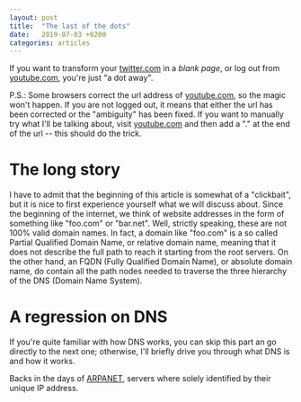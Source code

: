 ```yaml
---
layout: post
title:  "The last of the dots"
date:   2019-07-03 +0200
categories: articles
---
```


If you want to transform your [twitter.com](https://twitter.com.) in a *blank page*, or log out from [youtube.com](https://youtube.com.), you're just "a dot away".

P.S.:
Some browsers correct the url address of [youtube.com](https://youtube.com.), so the magic won't happen. If you are not logged out, it means that either the url has been corrected or the "ambiguity" has been fixed. If you want to manually try what I'll be talking about, visit [youtube.com](https://youtube.com) and then add a "." at the end of the url -- this should do the trick.

# The long story
I have to admit that the beginning of this article is somewhat of a "clickbait", but it is nice to first experience yourself what we will discuss about.
Since the beginning of the internet, we think of website addresses in the form of something like "foo.com" or "bar.net".
Well, strictly speaking, these are not 100% valid domain names.
In fact, a domain like "foo.com" is a so called Partial Qualified Domain Name, or relative domain name, meaning that it does not describe the full path to reach it starting from the root servers.
On the other hand, an FQDN (Fully Qualified Domain Name), or absolute domain name, do contain all the path nodes needed to traverse the three hierarchy of the DNS (Domain Name System).

# A regression on DNS
If you're quite familiar with how DNS works, you can skip this part an go directly to the next one; otherwise, I'll briefly drive you through what DNS is and how it works.

Backs in the days of [ARPANET](https://en.wikipedia.org/wiki/ARPANET), servers where solely identified by their unique IP address.


